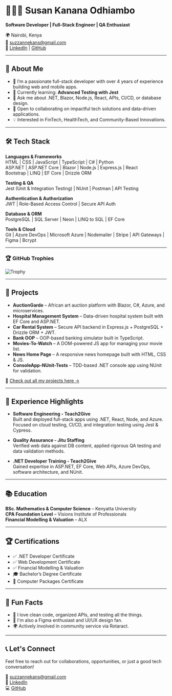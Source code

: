 # 👩🏽‍💻 Susan Kanana Odhiambo

**Software Developer | Full-Stack Engineer | QA Enthusiast**

🌍 Nairobi, Kenya  
📧 suzzannekans@gmail.com  
🔗 [LinkedIn](https://www.linkedin.com) | [GitHub](https://github.com/susankanana)

---

## 👋 About Me

- 🔭 I’m a passionate full-stack developer with over 4 years of experience building web and mobile apps.
- 🌱 Currently learning: **Advanced Testing with Jest**
- 💬 Ask me about .NET, Blazor, Node.js, React, APIs, CI/CD, or database design.
- 🤝 Open to collaborating on impactful tech solutions and data-driven applications.
- 💡 Interested in FinTech, HealthTech, and Community-Based Innovations.

---

## 🛠️ Tech Stack

**Languages & Frameworks**  
HTML | CSS | JavaScript | TypeScript | C# | Python  
ASP.NET | ASP.NET Core | Blazor | Node.js | Express.js | React  
Bootstrap | LINQ | EF Core | Drizzle ORM

**Testing & QA**  
Jest (Unit & Integration Testing) | NUnit | Postman | API Testing  

**Authentication & Authorization**  
JWT | Role-Based Access Control | Secure API Auth  

**Database & ORM**  
PostgreSQL | SQL Server | Neon | LINQ to SQL | EF Core  

**Tools & Cloud**  
Git | Azure DevOps | Microsoft Azure | Nodemailer | Stripe | API Gateways | Figma | Bcrypt

---
### 🏆 GitHub Trophies

![Trophy](https://github-profile-trophy.vercel.app/?username=susankanana&theme=gruvbox&column=7&no-frame=true)

---

## 🚀 Projects

- **AuctionGarde** – African art auction platform with Blazor, C#, Azure, and microservices.  
- **Hospital Management System** – Data-driven hospital system built with EF Core and ASP.NET.  
- **Car Rental System** – Secure API backend in Express.js + PostgreSQL + Drizzle ORM + JWT.  
- **Bank OOP** – OOP-based banking simulator built in TypeScript.  
- **Movies-To-Watch** – A DOM-powered JS app for managing your movie list.  
- **News Home Page** – A responsive news homepage built with HTML, CSS & JS.  
- **ConsoleApp-NUnit-Tests** – TDD-based .NET console app using NUnit for validation.

📁 [Check out all my projects here →](https://github.com/susankanana?tab=repositories)

---

## 💼 Experience Highlights

- **Software Engineering - Teach2Give**  
  Built and deployed full-stack apps using .NET, React, Node, and Azure. Focused on cloud testing, CI/CD, and integration testing using Jest & Cypress.

- **Quality Assurance - Jitu Staffing**  
  Verified web data against DB content, applied rigorous QA testing and data validation methods.

- **.NET Developer Training - Teach2Give**  
  Gained expertise in ASP.NET, EF Core, Web APIs, Azure DevOps, software architecture, and NUnit.

---

## 📚 Education

**BSc. Mathematics & Computer Science** – Kenyatta University  
**CPA Foundation Level** – Visions Institute of Professionals  
**Financial Modelling & Valuation** – ALX  

---

## 🏆 Certifications

- ✅ .NET Developer Certificate  
- ✅ Web Development Certificate  
- ✅ Financial Modelling & Valuation  
- 🎓 Bachelor’s Degree Certificate  
- 💾 Computer Packages Certificate  

---

## 🧠 Fun Facts

- 💬 I love clean code, organized APIs, and testing all the things.
- 🎨 I'm also a Figma enthusiast and UI/UX design fan.
- 🌍 Actively involved in community service via Rotaract.

---

## 📞 Let's Connect

Feel free to reach out for collaborations, opportunities, or just a good tech conversation!

📧 suzzannekans@gmail.com  
🔗 [LinkedIn](https://www.linkedin.com)  
💻 [GitHub](https://github.com/susankanana)


